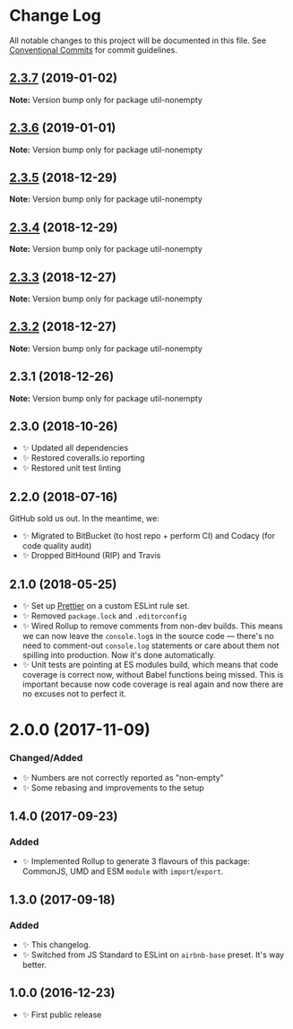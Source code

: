 # Change Log

All notable changes to this project will be documented in this file.
See [Conventional Commits](https://conventionalcommits.org) for commit guidelines.

## [2.3.7](https://bitbucket.org/codsen/codsen/src/master/packages/util-nonempty/compare/util-nonempty@2.3.6...util-nonempty@2.3.7) (2019-01-02)

**Note:** Version bump only for package util-nonempty





## [2.3.6](https://bitbucket.org/codsen/codsen/src/master/packages/util-nonempty/compare/util-nonempty@2.3.5...util-nonempty@2.3.6) (2019-01-01)

**Note:** Version bump only for package util-nonempty





## [2.3.5](https://bitbucket.org/codsen/codsen/src/master/packages/util-nonempty/compare/util-nonempty@2.3.4...util-nonempty@2.3.5) (2018-12-29)

**Note:** Version bump only for package util-nonempty





## [2.3.4](https://bitbucket.org/codsen/codsen/src/master/packages/util-nonempty/compare/util-nonempty@2.3.3...util-nonempty@2.3.4) (2018-12-29)

**Note:** Version bump only for package util-nonempty





## [2.3.3](https://bitbucket.org/codsen/codsen/src/master/packages/util-nonempty/compare/util-nonempty@2.3.2...util-nonempty@2.3.3) (2018-12-27)

**Note:** Version bump only for package util-nonempty





## [2.3.2](https://bitbucket.org/codsen/codsen/src/master/packages/util-nonempty/compare/util-nonempty@2.3.1...util-nonempty@2.3.2) (2018-12-27)

**Note:** Version bump only for package util-nonempty





## 2.3.1 (2018-12-26)

**Note:** Version bump only for package util-nonempty





## 2.3.0 (2018-10-26)

- ✨ Updated all dependencies
- ✨ Restored coveralls.io reporting
- ✨ Restored unit test linting

## 2.2.0 (2018-07-16)

GitHub sold us out. In the meantime, we:

- ✨ Migrated to BitBucket (to host repo + perform CI) and Codacy (for code quality audit)
- ✨ Dropped BitHound (RIP) and Travis

## 2.1.0 (2018-05-25)

- ✨ Set up [Prettier](https://prettier.io) on a custom ESLint rule set.
- ✨ Removed `package.lock` and `.editorconfig`
- ✨ Wired Rollup to remove comments from non-dev builds. This means we can now leave the `console.log`s in the source code — there's no need to comment-out `console.log` statements or care about them not spilling into production. Now it's done automatically.
- ✨ Unit tests are pointing at ES modules build, which means that code coverage is correct now, without Babel functions being missed. This is important because now code coverage is real again and now there are no excuses not to perfect it.

# 2.0.0 (2017-11-09)

### Changed/Added

- ✨ Numbers are not correctly reported as "non-empty"
- ✨ Some rebasing and improvements to the setup

## 1.4.0 (2017-09-23)

### Added

- ✨ Implemented Rollup to generate 3 flavours of this package: CommonJS, UMD and ESM `module` with `import`/`export`.

## 1.3.0 (2017-09-18)

### Added

- ✨ This changelog.
- ✨ Switched from JS Standard to ESLint on `airbnb-base` preset. It's way better.

## 1.0.0 (2016-12-23)

- ✨ First public release
